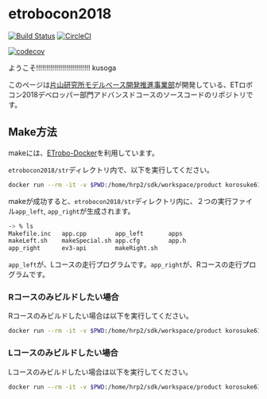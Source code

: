 # etrobocon2018
[![Build Status](https://travis-ci.org/KatLab-MiyazakiUniv/etrobocon2018.svg?branch=master)](https://travis-ci.org/KatLab-MiyazakiUniv/etrobocon2018) [![CircleCI](https://circleci.com/gh/KatLab-MiyazakiUniv/etrobocon2018/tree/master.svg?style=svg)](https://circleci.com/gh/KatLab-MiyazakiUniv/etrobocon2018/tree/master)

[![codecov](https://codecov.io/gh/KatLab-MiyazakiUniv/etrobocon2018/branch/master/graph/badge.svg)](https://codecov.io/gh/KatLab-MiyazakiUniv/etrobocon2018)

ようこそ!!!!!!!!!!!!!!!!!!!!!!!!!!!
kusoga

このページは[片山研究所モデルベース開発推進事業部](http://earth.cs.miyazaki-u.ac.jp "http://earth.cs.miyazaki-u.ac.jp")が開発している、ETロボコン2018デベロッパー部門アドバンスドコースのソースコードのリポジトリです。

## Make方法

makeには、[ETrobo-Docker](https://github.com/korosuke613/ETrobo-Docker)を利用しています。


`etrobocon2018/str`ディレクトリ内で、以下を実行してください。

```bash
docker run --rm -it -v $PWD:/home/hrp2/sdk/workspace/product korosuke613/etrobo-docker makeSpecial
```

makeが成功すると、`etrobocon2018/str`ディレクトリ内に、２つの実行ファイル`app_left`, `app_right`が生成されます。

```bash
-> % ls
Makefile.inc   app.cpp        app_left       apps
makeLeft.sh    makeSpecial.sh app.cfg        app.h
app_right      ev3-api        makeRight.sh
```

`app_left`が、Lコースの走行プログラムです。`app_right`が、Rコースの走行プログラムです。

### Rコースのみビルドしたい場合
Rコースのみビルドしたい場合は以下を実行してください。

```bash
docker run --rm -it -v $PWD:/home/hrp2/sdk/workspace/product korosuke613/etrobo-docker makeRight
```

### Lコースのみビルドしたい場合
Lコースのみビルドしたい場合は以下を実行してください。

```bash
docker run --rm -it -v $PWD:/home/hrp2/sdk/workspace/product korosuke613/etrobo-docker makeLeft
```
